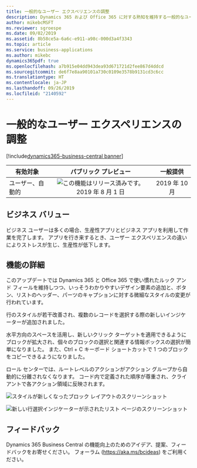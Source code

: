 ```yaml
---
title: 一般的なユーザー エクスペリエンスの調整
description: Dynamics 365 および Office 365 に対する熟知を維持する一般的なユーザー エクスペリエンスの調整。
author: mikebcMSFT
ms.reviewer: sgroespe
ms.date: 09/02/2019
ms.assetid: 8b58ce5a-6a6c-e911-a98c-000d3a4f3343
ms.topic: article
ms.service: business-applications
ms.author: mikebc
dynamics365pdf: true
ms.openlocfilehash: a7b915e04dd943dea93d671721d2fee867d4ddcd
ms.sourcegitcommit: de6f7e8aa90101a730c0109e3578b9131cd3c6cc
ms.translationtype: HT
ms.contentlocale: ja-JP
ms.lasthandoff: 09/26/2019
ms.locfileid: "2140592"
---
```

# <a name="general-user-experience-adjustments"></a>一般的なユーザー エクスペリエンスの調整
[!include[dynamics365-business-central banner](../includes/dynamics365-business-central.md)]

| 有効対象    |  パブリック プレビュー | 一般提供 | 
| ---------- | :----------: |:----------: |
|ユーザー、自動的|![この機能はリリース済みです。](/dynamics365-release-plan/media/green-checkmark.png "この機能はリリース済みです。") 2019 年 8 月 1 日| 2019 年 10 月|


## <a name="business-value"></a>ビジネス バリュー
<!-- bv start -->
ビジネス ユーザーは多くの場合、生産性アプリとビジネス アプリを利用して作業を完了します。 アプリを行き来するとき、ユーザー エクスペリエンスの違いによりストレスが生じ、生産性が低下します。
<!-- bv end -->



## <a name="feature-details"></a>機能の詳細
<!--feature detail start -->
このアップデートでは Dynamics 365 と Office 365 で使い慣れたルック アンド フィールを維持しつつ、いっそうわかりやすいデザイン要素の追加と、ボタン、リストのヘッダー、パーツのキャプションに対する微細なスタイルの変更が行われています。

行のスタイルが若干改善され、複数のレコードを選択する際の新しいインジケーターが追加されました。

水平方向のスペースを活用し、新しいクリック ターゲットを適用できるようにブロックが拡大され、個々のブロックの選択と関連する情報ボックスの選択が簡単になりました。 また、Ctrl + C キーボード ショートカットで 1 つのブロックをコピーできるようになりました。

ロール センターでは、ルートレベルのアクションがアクション グループから自動的に分離されなくなります。 コード内で定義された順序が尊重され、クライアントで各アクション領域に反映されます。
<!--feature detail end -->

![スタイルが新しくなったブロック レイアウトのスクリーンショット](media/bricks-3000x2000.png "スタイルが新しくなったブロック レイアウトのスクリーンショット")
<!-- Picture 1 -->
![新しい行選択インジケーターが示されたリスト ページのスクリーンショット](media/rows-3000x2000.png "新しい行選択インジケーターが示されたリスト ページのスクリーンショット")
<!-- Picture 2 -->







## <a name="tell-us-what-you-think"></a>フィードバック
Dynamics 365 Business Central の機能向上のためのアイデア、提案、フィードバックをお寄せください。 フォーラム (https://aka.ms/bcideas) をご利用ください。



